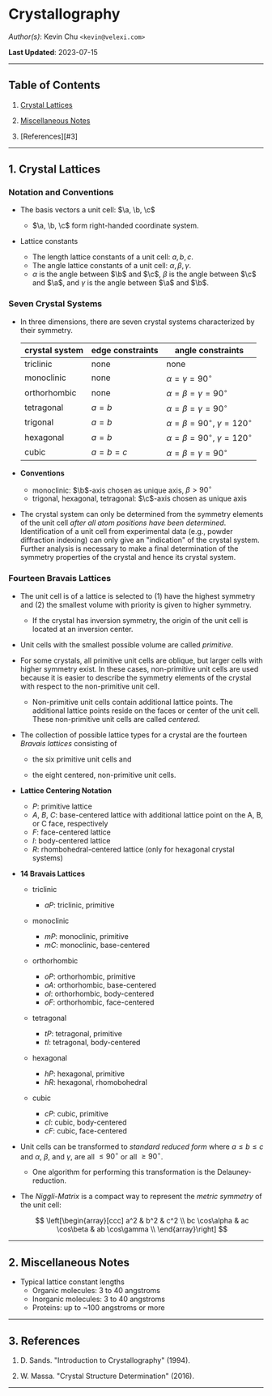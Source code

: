 Crystallography
===============

*Author(s)*: Kevin Chu `<kevin@velexi.com>`

__Last Updated__: 2023-07-15

--------------------------------------------------------------------------------------------

Table of Contents
-----------------

1. [Crystal Lattices][#1]

2. [Miscellaneous Notes][#2]

3. [References][#3]

--------------------------------------------------------------------------------------------

## 1. Crystal Lattices

### Notation and Conventions

* $\newcommand{\a}{\mathbf{a}}\newcommand{\b}{\mathbf{b}}\newcommand{\c}{\mathbf{c}}$
  The basis vectors a unit cell: $\a, \b, \c$

  * $\a, \b, \c$ form right-handed coordinate system.

* Lattice constants
  * The length lattice constants of a unit cell: $a, b, c$.
  * The angle lattice constants of a unit cell: $\alpha, \beta, \gamma$.
  * $\alpha$ is the angle between $\b$ and $\c$, $\beta$ is the angle between $\c$ and $\a$,
    and $\gamma$ is the angle between $\a$ and $\b$.

### Seven Crystal Systems

* In three dimensions, there are seven crystal systems characterized by their symmetry.

  | crystal system | edge constraints |                 angle constraints                 |
  |----------------|------------------|---------------------------------------------------|
  | triclinic      | none             | none                                              |
  | monoclinic     | none             | $\alpha = \gamma = 90^\circ$                      |
  | orthorhombic   | none             | $\alpha = \beta = \gamma = 90^\circ$              |
  | tetragonal     | $a = b$          | $\alpha = \beta = \gamma = 90^\circ$              |
  | trigonal       | $a = b$          | $\alpha = \beta = 90^\circ$, $\gamma = 120^\circ$ |
  | hexagonal      | $a = b$          | $\alpha = \beta = 90^\circ$, $\gamma = 120^\circ$ |
  | cubic          | $a = b = c$      | $\alpha = \beta = \gamma = 90^\circ$              |

* __Conventions__
  * monoclinic: $\b$-axis chosen as unique axis, $\beta > 90^\circ$
  * trigonal, hexagonal, tetragonal: $\c$-axis chosen as unique axis

* The crystal system can only be determined from the symmetry elements of the unit cell
  _after all atom positions have been determined_. Identification of a unit cell from
  experimental data (e.g., powder diffraction indexing) can only give an "indication" of
  the crystal system. Further analysis is necessary to make a final determination of the
  symmetry properties of the crystal and hence its crystal system.

### Fourteen Bravais Lattices

* The unit cell is of a lattice is selected to (1) have the highest symmetry and (2) the
  smallest volume with priority is given to higher symmetry.

  * If the crystal has inversion symmetry, the origin of the unit cell is located at an
    inversion center.

* Unit cells with the smallest possible volume are called _primitive_.

* For some crystals, all primitive unit cells are oblique, but larger cells with higher
  symmetry exist. In these cases, non-primitive unit cells are used because it is easier to
  describe the symmetry elements of the crystal with respect to the non-primitive unit cell.

  * Non-primitive unit cells contain additional lattice points. The additional lattice
    points reside on the faces or center of the unit cell. These non-primitive unit cells
    are called _centered_.

* The collection of possible lattice types for a crystal are the fourteen _Bravais lattices_
  consisting of

  * the six primitive unit cells and

  * the eight centered, non-primitive unit cells.

* __Lattice Centering Notation__

  * _P_: primitive lattice
  * _A_, _B_, _C_: base-centered lattice with additional lattice point on the A, B, or C
    face, respectively
  * _F_: face-centered lattice
  * _I_: body-centered lattice
  * _R_: rhombohedral-centered lattice (only for hexagonal crystal systems)

* __14 Bravais Lattices__

  * triclinic
    * _aP_: triclinic, primitive

  * monoclinic
    * _mP_: monoclinic, primitive
    * _mC_: monoclinic, base-centered

  * orthorhombic
    * _oP_: orthorhombic, primitive
    * _oA_: orthorhombic, base-centered
    * _oI_: orthorhombic, body-centered
    * _oF_: orthorhombic, face-centered

  * tetragonal
    * _tP_: tetragonal, primitive
    * _tI_: tetragonal, body-centered

  * hexagonal
    * _hP_: hexagonal, primitive
    * _hR_: hexagonal, rhomobohedral

  * cubic
    * _cP_: cubic, primitive
    * _cI_: cubic, body-centered
    * _cF_: cubic, face-centered

* Unit cells can be transformed to _standard reduced form_ where $a \le b \le c$ and
  $\alpha$, $\beta$, and $\gamma$, are all $\le 90^\circ$ or all $\ge 90^\circ$.
  * One algorithm for performing this transformation is the Delauney-reduction.

* The _Niggli-Matrix_ is a compact way to represent the _metric symmetry_ of the unit cell:

  $$
  \left[\begin{array}[ccc]
    a^2 & b^2 & c^2 \\
    bc \cos\alpha & ac \cos\beta & ab \cos\gamma \\
  \end{array}\right]
  $$

--------------------------------------------------------------------------------------------

## 2. Miscellaneous Notes

* Typical lattice constant lengths
  * Organic molecules: 3 to 40 angstroms
  * Inorganic molecules: 3 to 40 angstroms
  * Proteins: up to ~100 angstroms or more

--------------------------------------------------------------------------------------------

## 3. References

1. D. Sands. "Introduction to Crystallography" (1994).

2. W. Massa. "Crystal Structure Determination" (2016).

--------------------------------------------------------------------------------------------

[----------------------------------- INTERNAL LINKS -----------------------------------]: #

[#1]: #1-miscellaneous-notes

[#2]: #2-references

[----------------------------------- EXTERNAL LINKS -----------------------------------]: #
